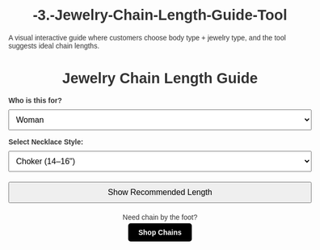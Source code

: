 # -3.-Jewelry-Chain-Length-Guide-Tool
A visual interactive guide where customers choose body type + jewelry type, and the tool suggests ideal chain lengths.
<!DOCTYPE html>
<html lang="en">
<head>
  <meta charset="UTF-8">
  <meta name="viewport" content="width=device-width, initial-scale=1.0">
  <title>Jewelry Chain Length Guide Tool</title>
  <style>
    body {
      font-family: Arial, sans-serif;
      padding: 20px;
      max-width: 600px;
      margin: auto;
      background-color: #fdfdfd;
      color: #333;
    }
    h1 {
      font-size: 1.8rem;
      text-align: center;
    }
    .form-group {
      margin-bottom: 15px;
    }
    label {
      font-weight: bold;
      display: block;
      margin-bottom: 5px;
    }
    select, button {
      width: 100%;
      padding: 10px;
      font-size: 1rem;
      margin-top: 5px;
    }
    .result {
      margin-top: 20px;
      padding: 15px;
      border: 1px solid #ccc;
      background-color: #f8f8f8;
      display: none;
    }
    .cta {
      margin-top: 20px;
      text-align: center;
    }
    .cta a {
      text-decoration: none;
      background-color: #000;
      color: #fff;
      padding: 10px 20px;
      border-radius: 5px;
      font-weight: bold;
    }
  </style>
</head>
<body>
  <h1>Jewelry Chain Length Guide</h1>
  <div class="form-group">
    <label for="person">Who is this for?</label>
    <select id="person">
      <option value="woman">Woman</option>
      <option value="man">Man</option>
      <option value="child">Child</option>
    </select>
  </div>

  <div class="form-group">
    <label for="style">Select Necklace Style:</label>
    <select id="style">
      <option value="Choker">Choker (14–16")</option>
      <option value="Princess">Princess (18")</option>
      <option value="Matinee">Matinee (20–24")</option>
      <option value="Opera">Opera (28–36")</option>
      <option value="Rope">Rope (36+ inches)</option>
    </select>
  </div>

  <button onclick="getLength()">Show Recommended Length</button>

  <div class="result" id="output"></div>

  <div class="cta">
    <p>Need chain by the foot?</p>
    <a href="https://www.continentalbeadsuppliers.com/collections/chain">Shop Chains</a>
  </div>

  <script>
    function getLength() {
      const person = document.getElementById('person').value;
      const style = document.getElementById('style').value;
      let length = '';

      switch(style) {
        case 'Choker':
          length = '14 to 16 inches';
          break;
        case 'Princess':
          length = '18 inches';
          break;
        case 'Matinee':
          length = '20 to 24 inches';
          break;
        case 'Opera':
          length = '28 to 36 inches';
          break;
        case 'Rope':
          length = '36 inches or longer';
          break;
      }

      const message = `For a ${person} wearing a ${style.toLowerCase()}-style necklace, we recommend a chain length of <strong>${length}</strong>.`;
      const outputDiv = document.getElementById('output');
      outputDiv.innerHTML = message;
      outputDiv.style.display = 'block';
    }
  </script>
</body>
</html>
